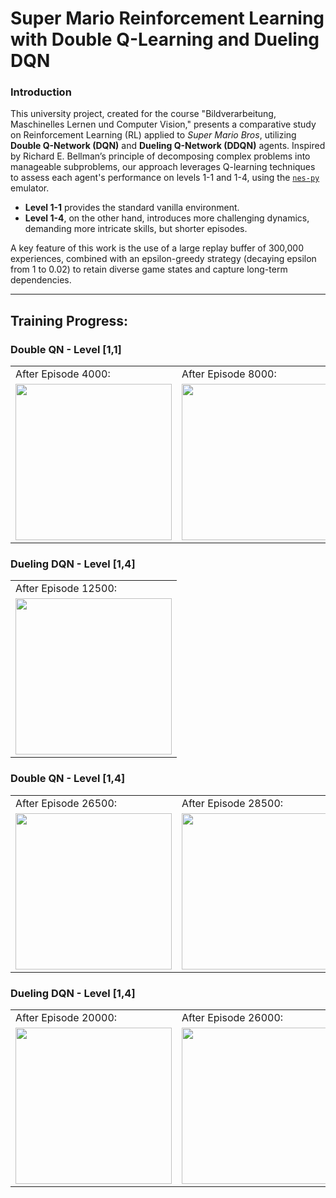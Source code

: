 # Super Mario Reinforcement Learning with Double Q-Learning and Dueling DQN

### Introduction

This university project, created for the course "Bildverarbeitung, Maschinelles Lernen und Computer Vision," presents a comparative study on Reinforcement Learning (RL) applied to *Super Mario Bros*, utilizing **Double Q-Network (DQN)** and **Dueling Q-Network (DDQN)** agents. Inspired by Richard E. Bellman’s principle of decomposing complex problems into manageable subproblems, our approach leverages Q-learning techniques to assess each agent's performance on levels 1-1 and 1-4, using the [`nes-py`](https://github.com/Kautenja/nes-py) emulator.


- **Level 1-1** provides the standard vanilla environment.
- **Level 1-4**, on the other hand, introduces more challenging dynamics, demanding more intricate skills, but shorter episodes.

A key feature of this work is the use of a large replay buffer of 300,000 experiences, combined with an epsilon-greedy strategy (decaying epsilon from 1 to 0.02) to retain diverse game states and capture long-term dependencies.

---

## Training Progress:

### Double QN - Level [1,1]

<table>
  <tr>
    <td>After Episode 4000:</td>
    <td>After Episode 8000:</td>
    <td>After Episode 13500:</td>
  </tr>
  <tr>
    <td><img src="https://github.com/jexela/SuperMarioReinforcementLearning/raw/main/trainingDouble_Level11/mario_episode_doubledqn_4000_11.gif" width="250" /></td>
    <td><img src="https://github.com/jexela/SuperMarioReinforcementLearning/raw/main/trainingDouble_Level11/mario_episode_doubledqn_8000_11.gif" width="250" /></td>
    <td><img src="https://github.com/jexela/SuperMarioReinforcementLearning/raw/main/trainingDouble_Level11/mario_episode_doubledqn_13500_11.gif" width="250" /></td>
  </tr>
</table>

### Dueling DQN - Level [1,4]

<table>
  <tr>
    <td>After Episode 12500:</td>
  </tr>
  <tr>
    <td><img src="https://github.com/jexela/SuperMarioReinforcementLearning/raw/main/trainingDueling_Level11/mario_episode.gif" width="250" /></td>
  </tr>
</table>

### Double QN - Level [1,4]

<table>
  <tr>
    <td>After Episode 26500:</td>
    <td>After Episode 28500:</td>
    <td>After Episode 29500:</td>
  </tr>
  <tr>
    <td><img src="https://github.com/jexela/SuperMarioReinforcementLearning/raw/main/trainingDouble_Level14/mario_episode_doubledqn_26500_14_success.gif" width="250" /></td>
    <td><img src="https://github.com/jexela/SuperMarioReinforcementLearning/raw/main/trainingDouble_Level14/mario_episode_doubledqn_28500_14_success.gif" width="250" /></td>
    <td><img src="https://github.com/jexela/SuperMarioReinforcementLearning/raw/main/trainingDouble_Level14/mario_episode_doubledqn_29500_14.gif" width="250" /></td>
  </tr>
</table>

### Dueling DQN - Level [1,4]

<table>
  <tr>
    <td>After Episode 20000:</td>
    <td>After Episode 26000:</td>
    <td>After Episode 33500:</td>
    <td>After Episode 40000:</td>
  </tr>
  <tr>
    <td><img src="https://github.com/jexela/SuperMarioReinforcementLearning/raw/main/trainingDueling_Level14/mario_episode_duelingdqn_20000_14.gif" width="250" /></td>
    <td><img src="https://github.com/jexela/SuperMarioReinforcementLearning/raw/main/trainingDueling_Level14/mario_episode_duelingdqn_26000_14.gif" width="250" /></td>
    <td><img src="https://github.com/jexela/SuperMarioReinforcementLearning/raw/main/trainingDueling_Level14/mario_episode_duelingdqn_33500_14.gif" width="250" /></td>
    <td><img src="https://github.com/jexela/SuperMarioReinforcementLearning/raw/main/trainingDueling_Level14/mario_episode_duelingdqn_40000_14.gif" width="250" /></td>
  </tr>
</table>


